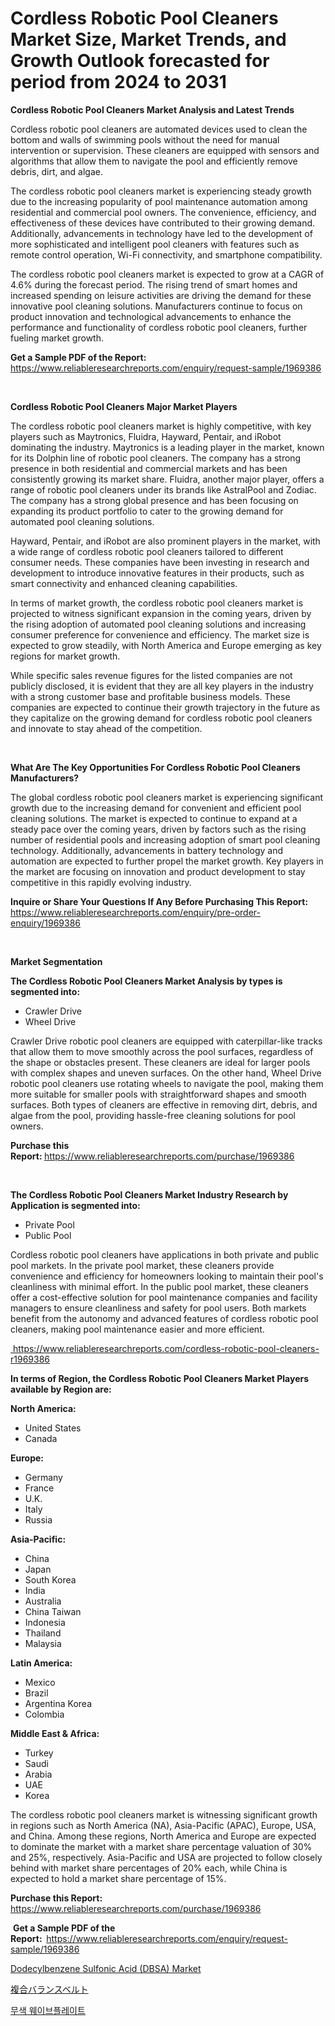 <p><h1>Cordless Robotic Pool Cleaners Market Size, Market Trends, and Growth Outlook forecasted for period from 2024 to 2031</h1></p><p><strong>Cordless Robotic Pool Cleaners Market Analysis and Latest Trends</strong></p>
<p><p>Cordless robotic pool cleaners are automated devices used to clean the bottom and walls of swimming pools without the need for manual intervention or supervision. These cleaners are equipped with sensors and algorithms that allow them to navigate the pool and efficiently remove debris, dirt, and algae.</p><p>The cordless robotic pool cleaners market is experiencing steady growth due to the increasing popularity of pool maintenance automation among residential and commercial pool owners. The convenience, efficiency, and effectiveness of these devices have contributed to their growing demand. Additionally, advancements in technology have led to the development of more sophisticated and intelligent pool cleaners with features such as remote control operation, Wi-Fi connectivity, and smartphone compatibility.</p><p>The cordless robotic pool cleaners market is expected to grow at a CAGR of 4.6% during the forecast period. The rising trend of smart homes and increased spending on leisure activities are driving the demand for these innovative pool cleaning solutions. Manufacturers continue to focus on product innovation and technological advancements to enhance the performance and functionality of cordless robotic pool cleaners, further fueling market growth.</p></p>
<p><strong>Get a Sample PDF of the Report:&nbsp;</strong> <a href="https://www.reliableresearchreports.com/enquiry/request-sample/1969386">https://www.reliableresearchreports.com/enquiry/request-sample/1969386</a></p>
<p>&nbsp;</p>
<p><strong>Cordless Robotic Pool Cleaners Major Market Players</strong></p>
<p><p>The cordless robotic pool cleaners market is highly competitive, with key players such as Maytronics, Fluidra, Hayward, Pentair, and iRobot dominating the industry. Maytronics is a leading player in the market, known for its Dolphin line of robotic pool cleaners. The company has a strong presence in both residential and commercial markets and has been consistently growing its market share. Fluidra, another major player, offers a range of robotic pool cleaners under its brands like AstralPool and Zodiac. The company has a strong global presence and has been focusing on expanding its product portfolio to cater to the growing demand for automated pool cleaning solutions.</p><p>Hayward, Pentair, and iRobot are also prominent players in the market, with a wide range of cordless robotic pool cleaners tailored to different consumer needs. These companies have been investing in research and development to introduce innovative features in their products, such as smart connectivity and enhanced cleaning capabilities.</p><p>In terms of market growth, the cordless robotic pool cleaners market is projected to witness significant expansion in the coming years, driven by the rising adoption of automated pool cleaning solutions and increasing consumer preference for convenience and efficiency. The market size is expected to grow steadily, with North America and Europe emerging as key regions for market growth.</p><p>While specific sales revenue figures for the listed companies are not publicly disclosed, it is evident that they are all key players in the industry with a strong customer base and profitable business models. These companies are expected to continue their growth trajectory in the future as they capitalize on the growing demand for cordless robotic pool cleaners and innovate to stay ahead of the competition.</p></p>
<p>&nbsp;</p>
<p><strong>What Are The Key Opportunities For Cordless Robotic Pool Cleaners Manufacturers?</strong></p>
<p><p>The global cordless robotic pool cleaners market is experiencing significant growth due to the increasing demand for convenient and efficient pool cleaning solutions. The market is expected to continue to expand at a steady pace over the coming years, driven by factors such as the rising number of residential pools and increasing adoption of smart pool cleaning technology. Additionally, advancements in battery technology and automation are expected to further propel the market growth. Key players in the market are focusing on innovation and product development to stay competitive in this rapidly evolving industry.</p></p>
<p><strong>Inquire or Share Your Questions If Any Before Purchasing This Report:</strong> <a href="https://www.reliableresearchreports.com/enquiry/pre-order-enquiry/1969386">https://www.reliableresearchreports.com/enquiry/pre-order-enquiry/1969386</a></p>
<p>&nbsp;</p>
<p><strong>Market Segmentation</strong></p>
<p><strong>The Cordless Robotic Pool Cleaners Market Analysis by types is segmented into:</strong></p>
<p><ul><li>Crawler Drive</li><li>Wheel Drive</li></ul></p>
<p><p>Crawler Drive robotic pool cleaners are equipped with caterpillar-like tracks that allow them to move smoothly across the pool surfaces, regardless of the shape or obstacles present. These cleaners are ideal for larger pools with complex shapes and uneven surfaces. On the other hand, Wheel Drive robotic pool cleaners use rotating wheels to navigate the pool, making them more suitable for smaller pools with straightforward shapes and smooth surfaces. Both types of cleaners are effective in removing dirt, debris, and algae from the pool, providing hassle-free cleaning solutions for pool owners.</p></p>
<p><strong>Purchase this Report:&nbsp;</strong><a href="https://www.reliableresearchreports.com/purchase/1969386">https://www.reliableresearchreports.com/purchase/1969386</a></p>
<p>&nbsp;</p>
<p><strong>The Cordless Robotic Pool Cleaners Market Industry Research by Application is segmented into:</strong></p>
<p><ul><li>Private Pool</li><li>Public Pool</li></ul></p>
<p><p>Cordless robotic pool cleaners have applications in both private and public pool markets. In the private pool market, these cleaners provide convenience and efficiency for homeowners looking to maintain their pool's cleanliness with minimal effort. In the public pool market, these cleaners offer a cost-effective solution for pool maintenance companies and facility managers to ensure cleanliness and safety for pool users. Both markets benefit from the autonomy and advanced features of cordless robotic pool cleaners, making pool maintenance easier and more efficient.</p></p>
<p><a href="https://www.reliableresearchreports.com/cordless-robotic-pool-cleaners-r1969386">&nbsp;https://www.reliableresearchreports.com/cordless-robotic-pool-cleaners-r1969386</a></p>
<p><strong>In terms of Region, the Cordless Robotic Pool Cleaners Market Players available by Region are:</strong></p>
<p>
    <p> <strong> North America: </strong>
        <ul>
            <li>United States</li>
            <li>Canada</li>
        </ul>
        </p> 
    <p> <strong> Europe: </strong>
        <ul>
            <li>Germany</li>
            <li>France</li>
            <li>U.K.</li>
            <li>Italy</li>
            <li>Russia</li>
        </ul>
        </p> 
    <p> <strong> Asia-Pacific: </strong>
        <ul>
            <li>China</li>
            <li>Japan</li>
            <li>South Korea</li>
            <li>India</li>
            <li>Australia</li>
            <li>China Taiwan</li>
            <li>Indonesia</li>
            <li>Thailand</li>
            <li>Malaysia</li>
        </ul>
        </p> 
    <p> <strong> Latin America: </strong>
        <ul>
            <li>Mexico</li>
            <li>Brazil</li>
            <li>Argentina Korea</li>
            <li>Colombia</li>
        </ul>
        </p> 
    <p> <strong> Middle East & Africa: </strong>
        <ul>
            <li>Turkey</li>
            <li>Saudi</li>
            <li>Arabia</li>
            <li>UAE</li>
            <li>Korea</li>
        </ul>
    </p>
    </p>
<p><p>The cordless robotic pool cleaners market is witnessing significant growth in regions such as North America (NA), Asia-Pacific (APAC), Europe, USA, and China. Among these regions, North America and Europe are expected to dominate the market with a market share percentage valuation of 30% and 25%, respectively. Asia-Pacific and USA are projected to follow closely behind with market share percentages of 20% each, while China is expected to hold a market share percentage of 15%.</p></p>
<p><strong>Purchase this Report: </strong><a href="https://www.reliableresearchreports.com/purchase/1969386">https://www.reliableresearchreports.com/purchase/1969386</a></p>
<p>&nbsp;<strong>Get a Sample PDF of the Report:&nbsp;&nbsp;</strong><a href="https://www.reliableresearchreports.com/enquiry/request-sample/1969386">https://www.reliableresearchreports.com/enquiry/request-sample/1969386</a></p>
<p><strong></strong></p>
<p><p><a href="https://github.com/gminerid/Market-Research-Report-List-1/blob/main/dodecylbenzene-sulfonic-acid-dbsa-market.md">Dodecylbenzene Sulfonic Acid (DBSA) Market</a></p><p><a href="https://github.com/lrlmopnhwd79300/Market-Research-Report-List-3/blob/main/834599329500.md">複合バランスベルト</a></p><p><a href="https://github.com/vskv4779xr1/Market-Research-Report-List-3/blob/main/284159338831.md">무색 웨이브플레이트</a></p></p>